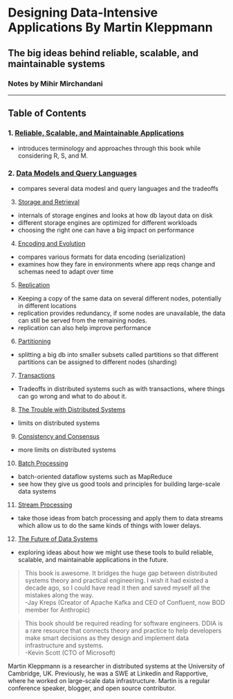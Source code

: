 ﻿# Designing Data-Intensive Applications By Martin Kleppmann
## The big ideas behind reliable, scalable, and maintainable systems
### Notes by Mihir Mirchandani
---

## Table of Contents

### 1. [Reliable, Scalable, and Maintainable Applications](01.md)
- introduces terminology and approaches through this book while considering R, S, and M.
### 2. [Data Models and Query Languages](02.md)
- compares several data modesl and query languages and the tradeoffs
3. [Storage and Retrieval](03.md)
- internals of storage engines and looks at how db layout data on disk
- different storage engines are optimized for different workloads
- choosing the right one can have a big impact on performance
4. [Encoding and Evolution](04.md)
- compares various formats for data encoding (serialization)
-  examines how they fare in environments where app reqs change and schemas need to adapt over time
5. [Replication](05.md)
- Keeping a copy of the same data on several different nodes, potentially in different locations
- replication provides redundancy, if some nodes are unavailable, the data can still be served from the remaining nodes.
- replication can also help improve performance
6. [Partitioning](06.md)
- splitting a big db into smaller subsets called partitions so that different partitions can be assigned to different nodes (sharding)
7. [Transactions](07.md)
- Tradeoffs in distributed systems such as with transactions, where things can go wrong and what to do about it.
8. [The Trouble with Distributed Systems](08.md)
- limits on distributed systems
9. [Consistency and Consensus](09.md)
- more limits on distributed systems
10. [Batch Processing](10.md)
- batch-oriented dataflow systems such as MapReduce
- see how they give us good tools and principles for building large-scale data systems
11. [Stream Processing](11.md)
- take those ideas from batch processing and apply them to data streams which allow us to do the same kinds of things with lower delays.
12. [The Future of Data Systems](12.md)
- exploring ideas about how we might use these tools to build reliable, scalable, and maintainable applications in the future.

> This book is awesome. It bridges the huge gap between distributed systems theory and practical engineering. I wish it had existed a decade ago, so I could have read it then and saved myself all the mistakes along the way. <br>
-Jay Kreps (Creator of Apache Kafka and CEO of Confluent, now BOD member for Anthropic)

> This book should be required reading for software engineers. DDIA is a rare resource that connects theory and practice to help developers make smart decisions as they design and implement data infrastructure and systems. <br>
-Kevin Scott (CTO of Microsoft)

Martin Kleppmann is a researcher in distributed systems at the University of Cambridge, UK. Previously, he was a SWE at Linkedin and Rapportive, where he worked on large-scale data infrastructure. Martin is a regular conference speaker, blogger, and open source contributor.






